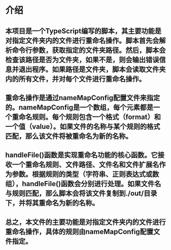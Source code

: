 # 介绍

## 本项目是一个TypeScript编写的脚本，其主要功能是对指定文件夹内的文件进行重命名操作。脚本首先会解析命令行参数，获取指定的文件夹路径。然后，脚本会检查该路径是否为文件夹，如果不是，则会输出错误信息并退出程序。如果路径是文件夹，脚本会读取文件夹内的所有文件，并对每个文件进行重命名操作。

## 重命名操作是通过nameMapConfig配置文件来指定的。nameMapConfig是一个数组，每个元素都是一个重命名规则。每个规则包含一个格式（format）和一个值（value）。如果文件的名称与某个规则的格式匹配，那么该文件将被重命名为新的名称。

## handleFile()函数是实现重命名功能的核心函数。它接收一个重命名规则、文件路径、文件名和文件扩展名作为参数。根据规则的类型（字符串、正则表达式或数组），handleFile()函数会分别进行处理。如果文件名与规则匹配，那么脚本会将该文件复制到./out/目录下，并将其重命名为新的名称。

## 总之，本文件的主要功能是对指定文件夹内的文件进行重命名操作，具体的规则由nameMapConfig配置文件指定。